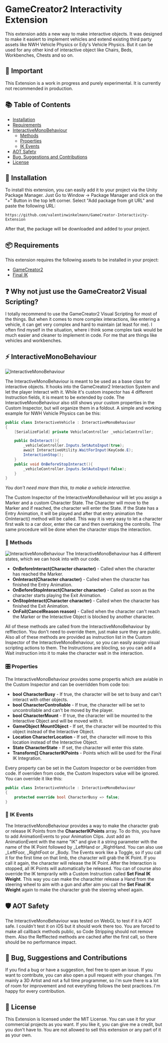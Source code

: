 # GameCreator2 Interactivity Extension
This extension adds a new way to make interactive objects. It was designed to make it easiert to implement vehicles and extend existing third party assets like NWH Vehicle Physics or Edy's Vehicle Physics. But it can be used for any other kind of interactive object like Chairs, Beds, Workbenches, Chests and so on.

## 🚨 Important
This Extension is a work in progress and purely experimental. It is currently not recommended in production.

## 📚 Table of Contents
- [Installation](#-installation)
- [Requirements](#-requirements)
- [InteractiveMonoBehaviour](#-interactivemonobehaviour)
  - [Methods](#-methods)
  - [Properties](#-properties)
  - [IK Events](#-ik-events)
- [AOT Safety](#-aot-safety)
- [Bug, Suggestions and Contributions](#-bug-suggestions-and-contributions)
- [License](#-license)

## 💾 Installation
To install this extension, you can easily add it to your project via the Unity Package Manager. Just Go to Window -> Package Manager and click on the "+" Button in the top left corner. Select "Add package from git URL" and paste the following URL:
```
https://github.com/valentinwinkelmann/GameCreator-Interactivity-Extension
```
After that, the package will be downloaded and added to your project.

## 📦 Requirements
This extension requires the following assets to be installed in your project:
- [GameCreator2](https://assetstore.unity.com/packages/tools/game-toolkits/game-creator-2-203069)
- [Final IK](https://assetstore.unity.com/packages/tools/animation/final-ik-14290)

## ❓ Why not just use the GameCreator2 Visual Scripting?
I totally recommend to use the GameCreator2 Visual Scripting for most of the things. But when it comes to more complex interactions, like entering a vehicle, it can get very complex and hard to maintain (at least for me). I often find myself in the situation, where i think some complex task would be much easier and cleaner to implement in code. For me that are things like vehicles and workbenches.

## ⚡ InteractiveMonoBehaviour
![InteractiveMonoBehaviour](/.GithubDocumentation~/Inspector_01.png)

The InteractiveMonoBehaviour is meant to be used as a base class for interactive objects. It hooks into the GameCreator2 Interaction System and let the player Interact with it. While it's custom inspector has 4 different Instruction fields, it is meant to be extended by code. The InteractiveMonoBehaviour also still shows your custom properties in the Custom Inspector, but will organize them in a foldout.
A simple and working example for NWH Vehicle Physics can be this:
```csharp
public class InteractiveVehicle : InteractiveMonoBehaviour
{
    [SerializeField] private VehicleController _vehicleController;

    public OnInteract(){
        _vehicleController.Inputs.SetAutoInput(true);
        await InteractiveUtility.WaitForInput(KeyCode.E);
        InteractionStop();
    }
    public void OnBeforeStopInteract(){
        _vehicleController.Inputs.SetAutoInput(false);
    }
}
```
*You don't need more than this, to make a vehicle interactive.*

The Custom Inspector of the InteractiveMonoBehaviour will let you assign a Marker and a custom Character State. The Character will move to the Marker and if reached, the character will enter the State. If the State has a Entry Animation, it will be played and after that entry animation the OnInteract() method will be called. This way it is very easy to let a character first walk to a car door, enter the car and then overtaking the controlls. The same procedure will be done when the character stops the interaction.
### 🔌 Methods
![InteractiveMonoBehaviour](/.GithubDocumentation~/Inspector_02.png)
The InteractiveMonoBehaviour has 4 different states, which we can hook into with our code.
- **OnBeforeInteract(Character character)** - Called when the character has reached the Marker.
- **OnInteract(Character character)** - Called when the character has finished the Entry Animation.
- **OnBeforeStopInteract(Character character)** - Called as soon as the character starts playing the Exit Animation.
- **OnStopInteract(Character character)** - Called when the character has finished the Exit Animation.
- **OnFail(CancelReason reason)** - Called when the character can't reach the Marker or the Interactive Object is blocked by another character.

All of these methods are called from the InteractiveMonoBehaviour by refflection. You don't need to override them, just make sure they are public. Also all of these methods are provided as instruction list in the Custom Inspector of the InteractiveMonoBehaviour, so you can easily assign visual scripting actions to them. The Instructions are blocling, so you can add a Wait instruction into it to make the character wait in the interaction.

### 🎛️ Properties
The InteractiveMonoBehaviour provides some propertis which are aviable in the Custom Inspector and can be overridden from code too:
- **bool CharacterBusy** - If true, the character will be set to busy and can't interact with other objects.
- **bool CharacterControllable** - If true, the character will be set to uncontrollable and can't be moved by the player.
- **bool CharacterMount** - If true, the character will be mounted to the Interactive Object and will be moved with it.
- **GameObject MountObject** - If set, the character will be mounted to this object instead of the Interactive Object.
- **Location CharacterLocation** - If set, the character will move to this location instead of the Interactive Object.
- **State CharacterState** - If set, the character will enter this state.
- **Transform[] CharacterIKPoints** - Points which will be used for the Final IK Integration.

Every property can be set in the Custom Inspector or be overridden from code. If overriden from code, the Custom Inspectors value will be ignored. You can override it like this:
```csharp
public class InteractiveVehicle : InteractiveMonoBehaviour
{
    protected override bool CharacterBusy => false;
}
```

### 🩻 IK Events
The InteractiveMonoBehaviour provides a way to make the character grab or release IK Points from the **CharacterIKPoints** array. To do this, you have to add AnimationEvents to your Animation Clips.
Just add an AnimationEvent with the name "IK" and give it a string parameter with the name of the IK Point followed by _LeftHand or _RightHand. You can also use _LeftFoor, _RightFoot or _Body. The Events work like a Toggle, so if you call it for the first time on that limb, the character will grab the IK Point. If you call it again, the character will release the IK Point. After the Interaction is stopped, all IK Points will automatically be released.
You can of course also override the IK temprarily with a Custom Instruction called **Set Final IK Weight**. This way you can make the charachter release a Hand from the steering wheel to aim with a gun and after aim you call the **Set Final IK Weight** again to make the character grab the steering wheel again.


## 🛡️ AOT Safety
The InteractiveMonoBehaviour was tested on WebGL to test if it is AOT safe. I couldn't test it on iOS but it should work there too. You are forced to make all callback methods public, so Code Stripping should not remove them. Also the Refflected methods are cached after the first call, so there should be no performance impact.

## 🦄 Bug, Suggestions and Contributions
If you find a bug or have a suggestion, feel free to open an issue. If you want to contribute, you can also open a pull request with your changes. I'm mainly a 3D Artist and not a full time programmer, so i'm sure there is a lot of room for improvement and not everything follows the best practices. I'm happy for every contribution.

## 📜 License
This Extension is licensed under the MIT License. You can use it for your commercial projects as you want. If you like it, you can give me a credit, but you don't have to. You are not allowed to sell this extension or any part of it as your own.